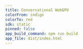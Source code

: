 ```yaml
---
title: Conversational WebGPU
colorFrom: indigo
colorTo: red
sdk: static
pinned: false
app_build_command: npm run build
app_file: dist/index.html
---
```

